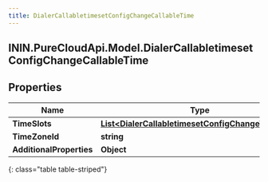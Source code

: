 ```yaml
---
title: DialerCallabletimesetConfigChangeCallableTime
---
```

## ININ.PureCloudApi.Model.DialerCallabletimesetConfigChangeCallableTime

## Properties

|Name | Type | Description | Notes|
|------------ | ------------- | ------------- | -------------|
| **TimeSlots** | [**List&lt;DialerCallabletimesetConfigChangeTimeSlot&gt;**](DialerCallabletimesetConfigChangeTimeSlot.html) |  | [optional] |
| **TimeZoneId** | **string** |  | [optional] |
| **AdditionalProperties** | **Object** |  | [optional] |
{: class="table table-striped"}


